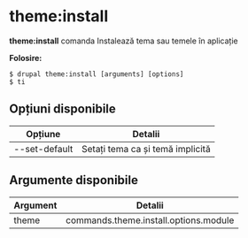 # theme:install
**theme:install** comanda Instalează tema sau temele în aplicație

**Folosire:**
```
$ drupal theme:install [arguments] [options] 
$ ti  
```

## Opțiuni disponibile
Opțiune | Detalii
-------|-------------
--set-default | Setați tema ca și temă implicită

## Argumente disponibile
Argument | Detalii
---------|-------------
theme | commands.theme.install.options.module
